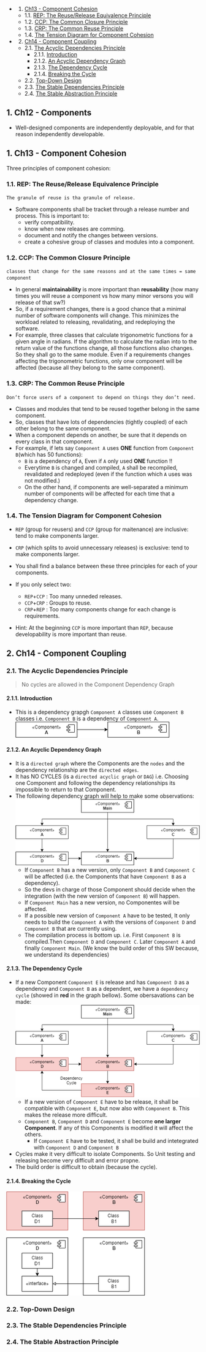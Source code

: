 <!-- vscode-markdown-toc -->
* 1. [Ch13 - Component Cohesion](#Ch13-ComponentCohesion)
	* 1.1. [REP: The Reuse/Release Equivalence Principle](#REP:TheReuseReleaseEquivalencePrinciple)
	* 1.2. [CCP: The Common Closure Principle](#CCP:TheCommonClosurePrinciple)
	* 1.3. [CRP: The Common Reuse Principle](#CRP:TheCommonReusePrinciple)
	* 1.4. [The Tension Diagram for Component Cohesion](#TheTensionDiagramforComponentCohesion)
* 2. [Ch14 - Component Coupling](#Ch14-ComponentCoupling)
	* 2.1. [The Acyclic Dependencies Principle](#TheAcyclicDependenciesPrinciple)
		* 2.1.1. [Introduction](#Introduction)
		* 2.1.2. [An Acyclic Dependency Graph](#AnAcyclicDependencyGraph)
		* 2.1.3. [The Dependency Cycle](#TheDependencyCycle)
		* 2.1.4. [Breaking the Cycle](#BreakingtheCycle)
	* 2.2. [Top-Down Design](#Top-DownDesign)
	* 2.3. [The Stable Dependencies Principle](#TheStableDependenciesPrinciple)
	* 2.4. [The Stable Abstraction Principle](#TheStableAbstractionPrinciple)

<!-- vscode-markdown-toc-config
	numbering=true
	autoSave=true
	/vscode-markdown-toc-config -->
<!-- /vscode-markdown-toc -->
##  1. <a name='Ch12-Components'></a>Ch12 - Components
- Well-designed components are independently deployable, and for that reason independently developable.

##  1. <a name='Ch13-ComponentCohesion'></a>Ch13 - Component Cohesion
Three principles of component cohesion:

###  1.1. <a name='REP:TheReuseReleaseEquivalencePrinciple'></a>REP: The Reuse/Release Equivalence Principle

`The granule of reuse is tha granule of release.`
- Software components shall be tracket through a release number and process. This is important to: 
  - verify compatibility.
  - know when new releases are comming.
  - document and notify the changes between versions.
  - create a cohesive group of classes and modules into a component.

###  1.2. <a name='CCP:TheCommonClosurePrinciple'></a>CCP: The Common Closure Principle

`classes that change for the same reasons and at the same times = same component`

- In general **maintainability** is more important than **reusability** (how many times you will reuse a component vs how many minor versons you will release of that sw?)
- So, if a requirement changes, there is a good chance that a minimal number of software components will change. This minimizes the workload related to releasing, revalidating, and redeploying the software.
- For example, three classes that calculate trigonometric functions for a given angle in radians. If the algorithm to calculate the radian into to the return value of the functions change, all those functions also changes. So they shall go to the same module. Even if a requirements changes affecting the trigonometric functions, only onw component will be affected (because all they belong to the same component).

###  1.3. <a name='CRP:TheCommonReusePrinciple'></a>CRP: The Common Reuse Principle

`Don’t force users of a component to depend on things they don’t need.`

- Classes and modules that tend to be reused together belong in the
same component.
- So, classes that have lots of dependencies (tightly coupled) of each other belong to the same component.
- When a component depends on another, be sure that it depends on every class in that component.
- For example, if lets say `Component A` uses **ONE** function from `Component B`(which has 50 functions):
  - `B` is a dependency of `A`, Even if `A` only used **ONE** function !!
  - Everytime `B` is changed and compiled, `A` shall be recompiled, revalidated and redeployed (even if the function which `A` uses was not modified.)
  - On the other hand, if components are well-separated a minimum number of components will be affected for each time that a dependency change.

###  1.4. <a name='TheTensionDiagramforComponentCohesion'></a>The Tension Diagram for Component Cohesion
- `REP` (group for reusers) and `CCP` (group for maitenance) are inclusive: tend to make components larger.
- `CRP` (which splits to avoid unnecessary releases) is exclusive: tend to make components larger.
- You shall find a balance between these three principles for each of your components.
- If you only select two:
  - `REP`+`CCP` : Too many unneded releases.
  - `CCP`+`CRP` : Groups to reuse.
  - `CRP`+`REP` : Too many components change for each change is requirements.

- Hint: At the beginning `CCP` is more important than `REP`, because developability is more important than reuse.
  
##  2. <a name='Ch14-ComponentCoupling'></a>Ch14 - Component Coupling

###  2.1. <a name='TheAcyclicDependenciesPrinciple'></a>The Acyclic Dependencies Principle
> No cycles are allowed in the Component Dependency Graph
> 
####  2.1.1. <a name='Introduction'></a>Introduction
- This is a dependency grapgh `Component A` classes use `Component B` classes i.e. `Component B` is a dependency of `Component A`.
![Dependency Graph](/ComputerScience/UncleBob/CleanArchitecture/CH140.png)

####  2.1.2. <a name='AnAcyclicDependencyGraph'></a>An Acyclic Dependency Graph
- It is a `directed graph` where the Components are the `nodes` and the dependency relationship are the `directed edges`.
- It has NO CYCLES (is a `directed acyclic graph` or `DAG`) i.e. Choosing one Component and following the dependency relationships its impossible to return to that Component. 
- The following dependency graph will help to make some observations:
![Dependency Graph](/ComputerScience/UncleBob/CleanArchitecture/CH14a.png)
  - If `Component B` has a new version, only `Component B` and `Component C` will be affected (i.e. the Components that have `Component B` as a dependency). 
  - So the devs in charge of those Component should decide when the integration (with the new version of `Component B`) will happen.
  - If `Component Main` has a new version, no Componentes will be affected.
  - If a possible new version of `Component A` have to be tested, It only needs to build the `Component A` with the versions of `Component D` and `Component B` that are currently using.
  - The compilation process is bottom up. i.e. First `Component B` is compiled.Then `Component D` and `Component C`. Later `Component A` and finally `Component Main`. (We know the build order of this SW because, we understand its dependencies)

####  2.1.3. <a name='TheDependencyCycle'></a>The Dependency Cycle
- If a new Component `Component E` is release and has `Component D` as a dependency and `Component B` as a dependent, we have a `dependency cycle` (showed in **red** in the graph bellow). Some obersavations can be made:
![Dependency Cycle](/ComputerScience/UncleBob/CleanArchitecture/CH14b.png)
  -  If a new version of `Component E` have to be release, it shall be compatible with `Component E`, but now also with `Component B`. This makes the release more difficult.
  - `Component B`, `Component D` and `Component E` become **one larger Component**. If any of this Components is modified it will affect the others.
    - If `Component E` have to be tested, it shall be build and intetegrated with `Component D` and `Component B`
- Cycles make it very difficult to isolate Components. So Unit testing and releasing become very difficult and error propne.
- The build order is difficult to obtain (because the cycle).

####  2.1.4. <a name='BreakingtheCycle'></a>Breaking the Cycle

![How to break a Cycle](/ComputerScience/UncleBob/CleanArchitecture/CH14c.png)

###  2.2. <a name='Top-DownDesign'></a>Top-Down Design

###  2.3. <a name='TheStableDependenciesPrinciple'></a>The Stable Dependencies Principle

###  2.4. <a name='TheStableAbstractionPrinciple'></a>The Stable Abstraction Principle

